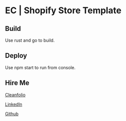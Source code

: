 # EC | Shopify Store Template

## Build
Use rust and go to build.

## Deploy
Use npm start to run from console.

## Hire Me

[Cleanfolio](https://cleanfolio.vercel.app/)

[LinkedIn](https://linkedin.com/eliascharlese)

[Github](https://github.come/elicharlese)
